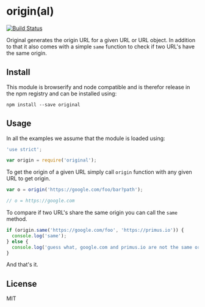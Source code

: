# origin(al)

[![Build Status](https://travis-ci.org/unshiftio/original.svg?branch=master)](https://travis-ci.org/unshiftio/original)

Original generates the origin URL for a given URL or URL object. In addition to
that it also comes with a simple `same` function to check if two URL's have the
same origin.

## Install

This module is browserify and node compatible and is therefor release in the npm
registry and can be installed using:

```
npm install --save original
```

## Usage

In all the examples we assume that the module is loaded using:

```js
'use strict';

var origin = require('original');
```

To get the origin of a given URL simply call `origin` function with any given
URL to get origin.

```js
var o = origin('https://google.com/foo/bar?path');

// o = https://google.com
```

To compare if two URL's share the same origin you can call the `same` method.

```js
if (origin.same('https://google.com/foo', 'https://primus.io')) {
  console.log('same');
} else {
  console.log('guess what, google.com and primus.io are not the same origin');
}
```

And that's it.

## License

MIT
